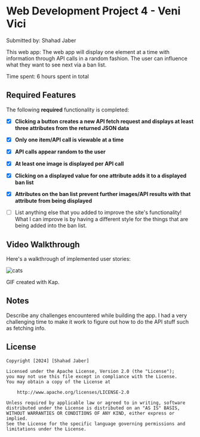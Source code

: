 # Web Development Project 4 - Veni Vici

Submitted by: Shahad Jaber

This web app: The web app will display one element at a time with information through API calls in a random fashion. The user can influence what they want to see next via a ban list.

Time spent: 6 hours spent in total

## Required Features

The following **required** functionality is completed:

- [X] **Clicking a button creates a new API fetch request and displays at least three attributes from the returned JSON data**
- [X] **Only one item/API call is viewable at a time**
- [X] **API calls appear random to the user**
- [X] **At least one image is displayed per API call**
- [X] **Clicking on a displayed value for one attribute adds it to a displayed ban list**
- [X] **Attributes on the ban list prevent further images/API results with that attribute from being displayed**



* [ ] List anything else that you added to improve the site's functionality! What I can improve is by having a different style for the things that are being added into the ban list.

## Video Walkthrough

Here's a walkthrough of implemented user stories:

![cats](https://github.com/Shahedj/Veni/assets/98992587/70e1f0dd-b0c8-4954-b763-4e640b45ff1e)


<!-- Replace this with whatever GIF tool you used! -->
GIF created with Kap.

## Notes

Describe any challenges encountered while building the app. I had a very challenging time to make it work to figure out how to do the API stuff such as fetching info. 

## License

    Copyright [2024] [Shahad Jaber]

    Licensed under the Apache License, Version 2.0 (the "License");
    you may not use this file except in compliance with the License.
    You may obtain a copy of the License at

        http://www.apache.org/licenses/LICENSE-2.0

    Unless required by applicable law or agreed to in writing, software
    distributed under the License is distributed on an "AS IS" BASIS,
    WITHOUT WARRANTIES OR CONDITIONS OF ANY KIND, either express or implied.
    See the License for the specific language governing permissions and
    limitations under the License.
